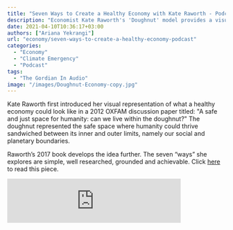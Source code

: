 ```yaml
---
title: "Seven Ways to Create a Healthy Economy with Kate Raworth - Podcast"
description: "Economist Kate Raworth's 'Doughnut' model provides a visual framework for a healthy economy, outlining a safe and just space for humanity to thrive between its social and planetary boundaries."
date: 2021-04-10T10:36:17+03:00
authors: ["Ariana Yekrangi"]
url: "economy/seven-ways-to-create-a-healthy-economy-podcast"
categories:
  - "Economy"
  - "Climate Emergency"
  - "Podcast"
tags:
  - "The Gordian In Audio"
image: "/images/Doughnut-Economy-copy.jpg"
---
```


Kate Raworth first introduced her visual representation of what a healthy economy could look like in a 2012 OXFAM discussion paper titled: "A safe and just space for humanity: can we live within the doughnut?" The doughnut represented the safe space where humanity could thrive sandwiched between its inner and outer limits, namely our social and planetary boundaries.

Raworth’s 2017 book develops the idea further. The seven “ways” she explores are simple, well researched, grounded and achievable. Click [here](https://un-aligned.org/climate-emergency/the-doughnut-economy/) to read this piece.

<iframe src="https://anchor.fm/thegordian/embed/episodes/Seven-Ways-to-Create-a-Healthy-Economy-e10m68o" height="102px" width="400px" frameborder="0" scrolling="no"></iframe>
